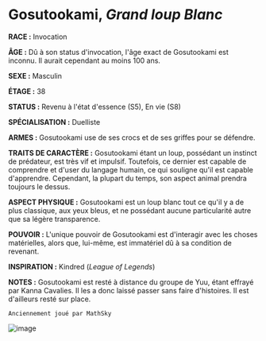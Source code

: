 # Gosutookami, *Grand loup Blanc*

**RACE :** Invocation

**ÂGE :** Dû à son status d'invocation, l'âge exact de Gosutookami est inconnu. Il aurait cependant au moins 100 ans.

**SEXE :** Masculin

**ÉTAGE :** 38

**STATUS :** Revenu à l'état d'essence (S5), En vie (S8)

**SPÉCIALISATION :** Duelliste

**ARMES :** Gosutookami use de ses crocs et de ses griffes pour se défendre.

**TRAITS DE CARACTÈRE :** Gosutookami étant un loup, possédant un instinct de prédateur, est très vif et impulsif. Toutefois, ce dernier est capable de comprendre et d'user du langage humain, ce qui souligne qu'il est capable d'apprendre. Cependant, la plupart du temps, son aspect animal prendra toujours le dessus.

**ASPECT PHYSIQUE :** Gosutookami est un loup blanc tout ce qu'il y a de plus classique, aux yeux bleus, et ne possédant aucune particularité autre que sa légère transparence.

**POUVOIR :** L'unique pouvoir de Gosutookami est d'interagir avec les choses matérielles, alors que, lui-même, est immatériel dû à sa condition de revenant.

**INSPIRATION :** Kindred (*League of Legends*)

**NOTES :** Gosutookami est resté à distance du groupe de Yuu, étant effrayé par Kanna Cavalies. Il les a donc laissé passer sans faire d'histoires. Il est d'ailleurs resté sur place.

`Anciennement joué par MathSky`

![image](https://enyxia.alkanife.fr/images/characters/gosutookami.png)
